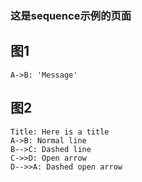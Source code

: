 ### 这是sequence示例的页面

## 图1

``` sequence
A->B: 'Message'
```

## 图2

``` sequence
Title: Here is a title
A->B: Normal line
B-->C: Dashed line
C->>D: Open arrow
D-->>A: Dashed open arrow
```
